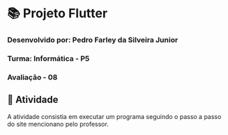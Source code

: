 # 📚 Projeto Flutter

### Desenvolvido por: Pedro Farley da Silveira Junior
### Turma: Informática - P5
### Avaliação - 08

## 🚀 Atividade
A atividade consistia em executar um programa seguindo o passo a passo do site mencionano pelo professor.

